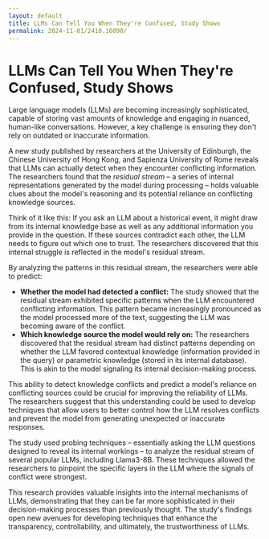 ```yaml
---
layout: default
title: LLMs Can Tell You When They're Confused, Study Shows
permalink: 2024-11-01/2410.16090/
---
```

# LLMs Can Tell You When They're Confused, Study Shows

Large language models (LLMs) are becoming increasingly sophisticated, capable of storing vast amounts of knowledge and engaging in nuanced, human-like conversations. However, a key challenge is ensuring they don't rely on outdated or inaccurate information. 

A new study published by researchers at the University of Edinburgh, the Chinese University of Hong Kong, and Sapienza University of Rome reveals that LLMs can actually detect when they encounter conflicting information. The researchers found that the *residual stream* – a series of internal representations generated by the model during processing – holds valuable clues about the model's reasoning and its potential reliance on conflicting knowledge sources. 

Think of it like this: If you ask an LLM about a historical event, it might draw from its internal knowledge base as well as any additional information you provide in the question. If these sources contradict each other, the LLM needs to figure out which one to trust. The researchers discovered that this internal struggle is reflected in the model's residual stream. 

By analyzing the patterns in this residual stream, the researchers were able to predict: 

* **Whether the model had detected a conflict:** The study showed that the residual stream exhibited specific patterns when the LLM encountered conflicting information. This pattern became increasingly pronounced as the model processed more of the text, suggesting the LLM was becoming aware of the conflict. 
* **Which knowledge source the model would rely on:** The researchers discovered that the residual stream had distinct patterns depending on whether the LLM favored contextual knowledge (information provided in the query) or parametric knowledge (stored in its internal database). This is akin to the model signaling its internal decision-making process.

This ability to detect knowledge conflicts and predict a model's reliance on conflicting sources could be crucial for improving the reliability of LLMs. The researchers suggest that this understanding could be used to develop techniques that allow users to better control how the LLM resolves conflicts and prevent the model from generating unexpected or inaccurate responses.

The study used probing techniques – essentially asking the LLM questions designed to reveal its internal workings – to analyze the residual stream of several popular LLMs, including Llama3-8B. These techniques allowed the researchers to pinpoint the specific layers in the LLM where the signals of conflict were strongest.

This research provides valuable insights into the internal mechanisms of LLMs, demonstrating that they can be far more sophisticated in their decision-making processes than previously thought. The study's findings open new avenues for developing techniques that enhance the transparency, controllability, and ultimately, the trustworthiness of LLMs.  
